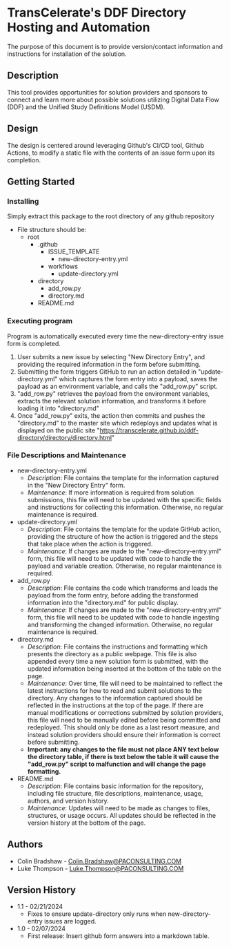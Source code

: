 # TransCelerate's DDF Directory Hosting and Automation

The purpose of this document is to provide version/contact information and instructions for installation of the solution.

## Description

This tool provides opportunities for solution providers and sponsors to connect and learn more about possible solutions utilizing Digital Data Flow (DDF) and the Unified Study Definitions Model (USDM).

## Design

The design is centered around leveraging Github's CI/CD tool, Github Actions, to modify a static file with the contents of an issue form upon its completion.

## Getting Started

### Installing

Simply extract this package to the root directory of any github repository

* File structure should be:
    * root
        * .github
            * ISSUE_TEMPLATE
                * new-directory-entry.yml
            * workflows
		        * update-directory.yml
        * directory
            * add_row.py
            * directory.md
        * README.md


### Executing program

Program is automatically executed every time the new-directory-entry issue form is completed.
1. User submits a new issue by selecting "New Directory Entry", and providing the required information in the form before submitting.
2. Submitting the form triggers GitHub to run an action detailed in "update-directory.yml" which captures the form entry into a payload, saves the payload as an environment variable, and calls the "add_row.py" script.
3. "add_row.py" retrieves the payload from the environment variables, extracts the relevant solution information, and transforms it before loading it into "directory.md"
4. Once "add_row.py" exits, the action then commits and pushes the "directory.md" to the master site which redeploys and updates what is displayed on the public site "https://transcelerate.github.io/ddf-directory/directory/directory.html"
 

### File Descriptions and Maintenance
    
* new-directory-entry.yml
    * _Description_: File contains the template for the information captured in the "New Directory Entry" form.
    * _Maintenance_: If more information is required from solution submissions, this file will need to be updated with the specific fields and instructions for collecting this information. Otherwise, no regular maintenance is required.
* update-directory.yml
    * _Description_: File contains the template for the update GitHub action, providing the structure of how the action is triggered and the steps that take place when the action is triggered.
    * _Maintenance_: If changes are made to the "new-directory-entry.yml" form, this file will need to be updated with code to handle the payload and variable creation. Otherwise, no regular maintenance is required.
* add_row.py
    * _Description_: File contains the code which transforms and loads the payload from the form entry, before adding the transformed information into the "directory.md" for public display.
    * _Maintenance_: If changes are made to the "new-directory-entry.yml" form, this file will need to be updated with code to handle ingesting and transforming the changed information. Otherwise, no regular maintenance is required.
* directory.md
    * _Description_: File contains the instructions and formatting which presents the directory as a public webpage. This file is also appended every time a new solution form is submitted, with the updated information being inserted at the bottom of the table on the page.
    * _Maintenance_: Over time, file will need to be maintained to reflect the latest instructions for how to read and submit solutions to the directory. Any changes to the information captured should be reflected in the instructions at the top of the page. If there are manual modifications or corrections submitted by solution providers, this file will need to be manually edited before being committed and redeployed. This should only be done as a last resort measure, and instead solution providers should ensure their information is correct before submitting.
    * **Important: any changes to the file must not place ANY text below the directory table, if there is text below the table it will cause the "add_row.py" script to malfunction and will change the page formatting.**
* README.md
    * _Description_: File contains basic information for the repository, including file structure, file descriptions, maintenance, usage, authors, and version history.
    * _Maintenance_: Updates will need to be made as changes to files, structures, or usage occurs. All updates should be reflected in the version history at the bottom of the page.

## Authors

* Colin Bradshaw - Colin.Bradshaw@PACONSULTING.COM
* Luke Thompson - Luke.Thompson@PACONSULTING.COM

## Version History

* 1.1 - 02/21/2024
    * Fixes to ensure update-directory only runs when new-directory-entry issues are logged.
* 1.0 - 02/07/2024
	* First release: Insert github form answers into a markdown table.
